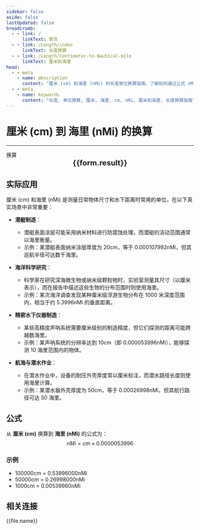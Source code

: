 ```yaml
---
sidebar: false
aside: false
lastUpdated: false
breadcrumb:
  - - link: /
      linkText: 首页
  - - link: /Length/index
      linkText: 长度换算
  - - link: /Length/Centimeter-to-Nautical-mile
      linkText: 厘米到海里
head:
  - - meta
    - name: description
      content: "厘米 (cm) 到海里 (nMi) 的长度单位换算指南。了解如何通过公式 nMi = cm × 0.0000053996 换算为海里。"
  - - meta
    - name: keywords
      content: "长度, 单位换算, 厘米, 海里, cm, nMi, 厘米到海里, 长度换算指南"
---
```

# 厘米 (cm) 到 海里 (nMi) 的换算
---
<script setup>
import { onMounted, reactive, inject, ref } from 'vue'
import { NButton, NForm, NFormItem, NInput, NInputNumber, NSelect, NCard, useMessage,NGrid ,NGi } from 'naive-ui'
import { defineClientComponent } from 'vitepress'
import { Length } from '../../files';

const convert = inject('convert')

const form = reactive({
  number: null,
  result: '',
})

const convertHandler = () => {
  if (form.number !== null && !isNaN(form.number)) {
    const convertedValue = parseFloat(form.number) * 0.0000053996
    form.result = `${form.number}cm = ${convertedValue.toFixed(8)}nMi`
  } else {
    form.result = '请输入有效的数值。'
  }
}
</script>

<n-form size="large" :model="form">
  <n-form-item label="厘米 (cm)">
    <n-input-number v-model:value="form.number" placeholder="输入厘米" style="width: 100%" />
  </n-form-item>
  <n-form-item>
    <n-button type="info" @click="convertHandler" block>换算</n-button>
  </n-form-item>
</n-form>

<n-card  embedded :bordered="false" hoverable>
  <div  style="text-align:center;font-size:20px;">
    <strong>{{form.result}}</strong>
  </div>
</n-card>

## 实际应用

厘米 (cm) 和海里 (nMi) 是测量日常物体尺寸和水下距离时常用的单位，在以下真实场景中非常重要：

- **潜艇制造**：
  - 潜艇表面涂层可能采用纳米材料进行防腐蚀处理，而潜艇的活动范围通常以海里衡量。
  - 示例：某潜艇表面纳米涂层厚度为 20cm，等于 0.000107992nMi，但其巡航半径可达数千海里。

- **海洋科学研究**：
  - 科学家在研究深海微生物或纳米级颗粒物时，实验室测量其尺寸（以厘米表示），而在报告中描述这些生物的分布范围时则使用海里。
  - 示例：某次海洋调查发现某种厘米级浮游生物分布在 1000 米深度范围内，相当于约 5.3996nMi 的垂直距离。

- **精密水下仪器制造**：
  - 某些高精度声呐系统需要厘米级别的制造精度，但它们探测的距离可能跨越数海里。
  - 示例：某声呐系统的分辨率达到 10cm（即 0.000053996nMi），能够探测 10 海里范围内的物体。

- **航海与潜水作业**：
  - 在潜水作业中，设备的耐压外壳厚度常以厘米标注，而潜水路径长度则使用海里计算。
  - 示例：某潜水器外壳厚度为 50cm，等于 0.00026998nMi，但其航行路径可达 50 海里。

## 公式

从 **厘米 (cm)** 换算到 **海里 (nMi)** 的公式为：
$$ nMi = cm \times 0.0000053996 $$

### 示例
- 100000cm = 0.53996000nMi
- 50000cm = 0.26998000nMi
- 1000cm = 0.00539960nMi

## 相关连接
<n-grid x-gap="12" :cols="2">
  <n-gi v-for="(file, index) in Length" :key="index">
    <n-button
      text
      tag="a"
      :href="file.path"
      type="info"
    >
      {{file.name}}
    </n-button>
  </n-gi>
</n-grid>